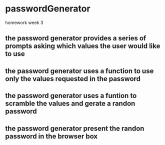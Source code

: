 # passwordGenerator
homework week 3
## the password generator provides a series of prompts asking which values the user would like to use
## the password generator uses a function to use only the values requested in the password
## the password generator uses a funtion to scramble the values and gerate a randon password
## the password generator present the randon password in the browser box
